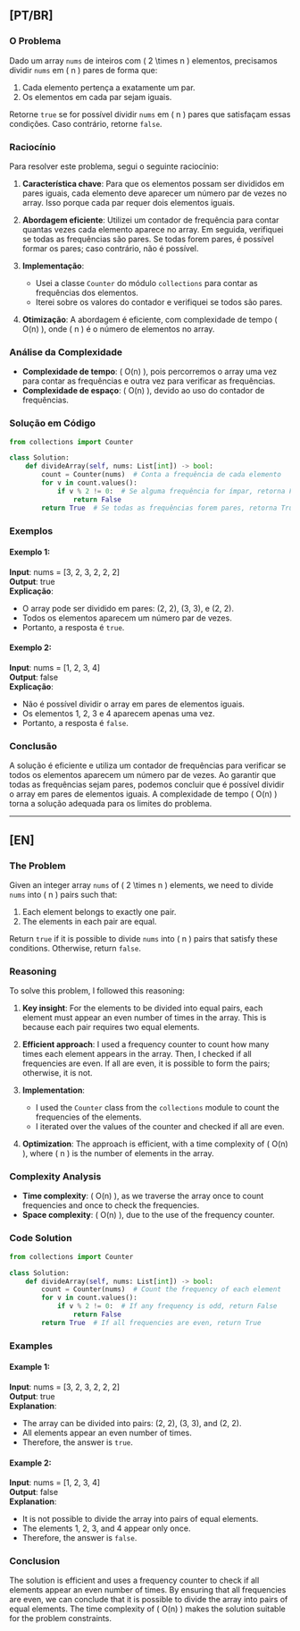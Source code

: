 ## [PT/BR]

### O Problema

Dado um array `nums` de inteiros com \( 2 \times n \) elementos, precisamos dividir `nums` em \( n \) pares de forma que:

1. Cada elemento pertença a exatamente um par.
2. Os elementos em cada par sejam iguais.

Retorne `true` se for possível dividir `nums` em \( n \) pares que satisfaçam essas condições. Caso contrário, retorne `false`.

### Raciocínio

Para resolver este problema, segui o seguinte raciocínio:

1. **Característica chave**: Para que os elementos possam ser divididos em pares iguais, cada elemento deve aparecer um número par de vezes no array. Isso porque cada par requer dois elementos iguais.

2. **Abordagem eficiente**: Utilizei um contador de frequência para contar quantas vezes cada elemento aparece no array. Em seguida, verifiquei se todas as frequências são pares. Se todas forem pares, é possível formar os pares; caso contrário, não é possível.

3. **Implementação**:
   - Usei a classe `Counter` do módulo `collections` para contar as frequências dos elementos.
   - Iterei sobre os valores do contador e verifiquei se todos são pares.

4. **Otimização**: A abordagem é eficiente, com complexidade de tempo \( O(n) \), onde \( n \) é o número de elementos no array.

### Análise da Complexidade

- **Complexidade de tempo**: \( O(n) \), pois percorremos o array uma vez para contar as frequências e outra vez para verificar as frequências.
- **Complexidade de espaço**: \( O(n) \), devido ao uso do contador de frequências.

### Solução em Código

```python
from collections import Counter

class Solution:
    def divideArray(self, nums: List[int]) -> bool:
        count = Counter(nums)  # Conta a frequência de cada elemento
        for v in count.values():
            if v % 2 != 0:  # Se alguma frequência for ímpar, retorna False
                return False
        return True  # Se todas as frequências forem pares, retorna True
```

### Exemplos

#### Exemplo 1:
**Input**: nums = [3, 2, 3, 2, 2, 2]  
**Output**: true  
**Explicação**:  
- O array pode ser dividido em pares: (2, 2), (3, 3), e (2, 2).  
- Todos os elementos aparecem um número par de vezes.  
- Portanto, a resposta é `true`.

#### Exemplo 2:
**Input**: nums = [1, 2, 3, 4]  
**Output**: false  
**Explicação**:  
- Não é possível dividir o array em pares de elementos iguais.  
- Os elementos 1, 2, 3 e 4 aparecem apenas uma vez.  
- Portanto, a resposta é `false`.

### Conclusão

A solução é eficiente e utiliza um contador de frequências para verificar se todos os elementos aparecem um número par de vezes. Ao garantir que todas as frequências sejam pares, podemos concluir que é possível dividir o array em pares de elementos iguais. A complexidade de tempo \( O(n) \) torna a solução adequada para os limites do problema.

---

## [EN]

### The Problem

Given an integer array `nums` of \( 2 \times n \) elements, we need to divide `nums` into \( n \) pairs such that:

1. Each element belongs to exactly one pair.
2. The elements in each pair are equal.

Return `true` if it is possible to divide `nums` into \( n \) pairs that satisfy these conditions. Otherwise, return `false`.

### Reasoning

To solve this problem, I followed this reasoning:

1. **Key insight**: For the elements to be divided into equal pairs, each element must appear an even number of times in the array. This is because each pair requires two equal elements.

2. **Efficient approach**: I used a frequency counter to count how many times each element appears in the array. Then, I checked if all frequencies are even. If all are even, it is possible to form the pairs; otherwise, it is not.

3. **Implementation**:
   - I used the `Counter` class from the `collections` module to count the frequencies of the elements.
   - I iterated over the values of the counter and checked if all are even.

4. **Optimization**: The approach is efficient, with a time complexity of \( O(n) \), where \( n \) is the number of elements in the array.

### Complexity Analysis

- **Time complexity**: \( O(n) \), as we traverse the array once to count frequencies and once to check the frequencies.
- **Space complexity**: \( O(n) \), due to the use of the frequency counter.

### Code Solution

```python
from collections import Counter

class Solution:
    def divideArray(self, nums: List[int]) -> bool:
        count = Counter(nums)  # Count the frequency of each element
        for v in count.values():
            if v % 2 != 0:  # If any frequency is odd, return False
                return False
        return True  # If all frequencies are even, return True
```

### Examples

#### Example 1:
**Input**: nums = [3, 2, 3, 2, 2, 2]  
**Output**: true  
**Explanation**:  
- The array can be divided into pairs: (2, 2), (3, 3), and (2, 2).  
- All elements appear an even number of times.  
- Therefore, the answer is `true`.

#### Example 2:
**Input**: nums = [1, 2, 3, 4]  
**Output**: false  
**Explanation**:  
- It is not possible to divide the array into pairs of equal elements.  
- The elements 1, 2, 3, and 4 appear only once.  
- Therefore, the answer is `false`.

### Conclusion

The solution is efficient and uses a frequency counter to check if all elements appear an even number of times. By ensuring that all frequencies are even, we can conclude that it is possible to divide the array into pairs of equal elements. The time complexity of \( O(n) \) makes the solution suitable for the problem constraints.